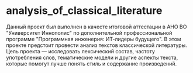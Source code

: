 # analysis_of_classical_literature

Данный проект был выполнен в качесте итоговой аттестации в АНО ВО "Университет Иннополис" по дополнительной профессиональной программе "Программная инженерия: ИТ-лидеры будущего". 
В этом проекте предстоит провести анализ текстов классической литературы. Цель проекта — исследовать лексический состав, частоту употребления слов, тематические модели и другие аспекты текста, которые помогут лучше понять стиль и содержание произведений.
